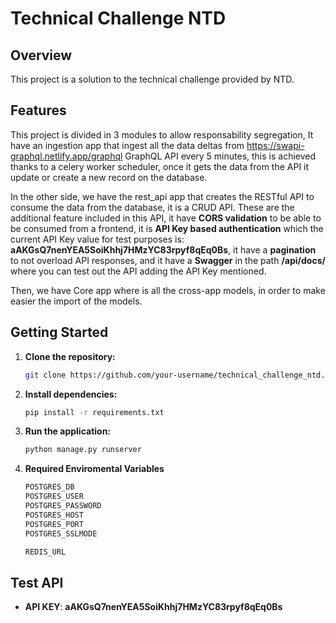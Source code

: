 # Technical Challenge NTD

## Overview

This project is a solution to the technical challenge provided by NTD. 

## Features

This project is divided in 3 modules to allow responsability segregation, It have an ingestion app that ingest all the data deltas from https://swapi-graphql.netlify.app/graphql GraphQL API every 5 minutes, this is achieved thanks to a celery worker scheduler, once it gets the data from the API it update or create a new record on the database.

In the other side, we have the rest_api app that creates the RESTful API to consume the data from the database, it is a CRUD API. These are the additional feature included in this API, it have **CORS validation** to be able to be consumed from a frontend, it is **API Key based authentication** which the current API Key value for test purposes is: **aAKGsQ7nenYEA5SoiKhhj7HMzYC83rpyf8qEq0Bs**, it have a **pagination** to not overload API responses, and it have a **Swagger** in the path **/api/docs/** where you can test out the API adding the API Key mentioned.

Then, we have Core app where is all the cross-app models, in order to make easier the import of the models.

## Getting Started

1. **Clone the repository:**
    ```bash
    git clone https://github.com/your-username/technical_challenge_ntd.git
    ```
2. **Install dependencies:**
    ```bash
    pip install -r requirements.txt
    ```
3. **Run the application:**
    ```bash
    python manage.py runserver
    ```

4. **Required Enviromental Variables**
    ```bash
    POSTGRES_DB
    POSTGRES_USER
    POSTGRES_PASSWORD
    POSTGRES_HOST
    POSTGRES_PORT
    POSTGRES_SSLMODE

    REDIS_URL
    ``` 

## Test API

- **API KEY**: **aAKGsQ7nenYEA5SoiKhhj7HMzYC83rpyf8qEq0Bs**